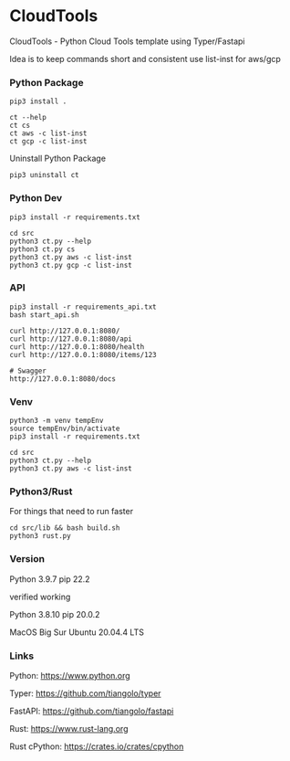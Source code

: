 # CloudTools

CloudTools - Python Cloud Tools template using Typer/Fastapi

Idea is to keep commands short and consistent use list-inst for aws/gcp

### Python Package
```
pip3 install .

ct --help
ct cs
ct aws -c list-inst
ct gcp -c list-inst
```

Uninstall Python Package
```
pip3 uninstall ct
```

### Python Dev
```
pip3 install -r requirements.txt

cd src
python3 ct.py --help
python3 ct.py cs
python3 ct.py aws -c list-inst
python3 ct.py gcp -c list-inst
```

### API
```
pip3 install -r requirements_api.txt
bash start_api.sh

curl http://127.0.0.1:8080/
curl http://127.0.0.1:8080/api
curl http://127.0.0.1:8080/health
curl http://127.0.0.1:8080/items/123

# Swagger
http://127.0.0.1:8080/docs
```

### Venv
```
python3 -m venv tempEnv
source tempEnv/bin/activate
pip3 install -r requirements.txt

cd src
python3 ct.py --help
python3 ct.py aws -c list-inst
```

### Python3/Rust

For things that need to run faster
```
cd src/lib && bash build.sh
python3 rust.py
```

### Version

Python 3.9.7
pip 22.2

verified working

Python 3.8.10
pip 20.0.2

MacOS Big Sur
Ubuntu 20.04.4 LTS

### Links

Python: https://www.python.org

Typer: https://github.com/tiangolo/typer

FastAPI: https://github.com/tiangolo/fastapi

Rust: https://www.rust-lang.org

Rust cPython: https://crates.io/crates/cpython
